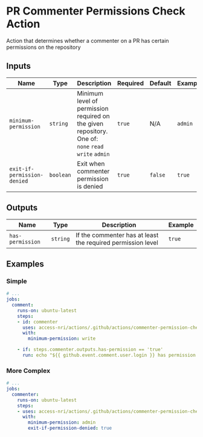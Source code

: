 # PR Commenter Permissions Check Action

Action that determines whether a commenter on a PR has certain permissions on the repository

## Inputs

| Name | Type | Description | Required | Default | Example |
| ---- | ---- | ----------- | -------- | ------- | ------- |
| `minimum-permission` | `string` | Minimum level of permission required on the given repository. One of: `none` `read` `write` `admin` | `true` | N/A | `admin` |
| `exit-if-permission-denied` | `boolean` | Exit when commenter permission is denied | `true` | `false` | `true` |

## Outputs

| Name | Type | Description | Example |
| ---- | ---- | ----------- | ------- |
| `has-permission` | `string` | If the commenter has at least the required permission level | `true` |

## Examples

### Simple

```yaml
# ...
jobs:
  comment:
    runs-on: ubuntu-latest
    steps:
    - id: commenter
      uses: access-nri/actions/.github/actions/commenter-permission-check@main
      with:
        minimum-permission: write

    - if: steps.commenter.outputs.has-permission == 'true'
      run: echo "${{ github.event.comment.user.login }} has permission to do this step"
```

### More Complex

```yaml
# ...
jobs:
  commenter:
    runs-on: ubuntu-latest
    steps:
    - uses: access-nri/actions/.github/actions/commenter-permission-check@main
      with:
        minimum-permission: admin
        exit-if-permission-denied: true
```
